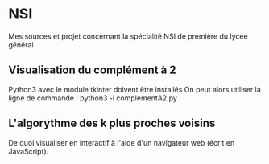 # NSI

Mes sources et projet concernant la spécialité NSI de première du lycée général

## Visualisation du complément à 2

Python3 avec le module tkinter doivent être installés
On peut alors utiliser la ligne de commande : 
python3 -i complementA2.py

## L'algorythme des k plus proches voisins

De quoi visualiser en interactif à l'aide d'un navigateur web (écrit en JavaScript).